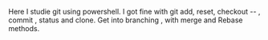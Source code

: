 Here I studie git using powershell. 
I got fine with git add, reset, checkout -- , commit , status and clone.
Get into branching , with merge and Rebase methods.
